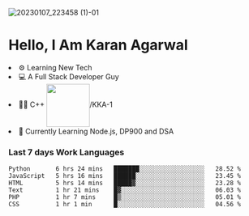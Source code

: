 ![20230107_223458 (1)-01](https://user-images.githubusercontent.com/85556603/212357966-4002f7aa-471b-4b3c-923d-f2b0d543cad5.jpeg)


<h1>Hello, I Am Karan Agarwal</h1>
<li>⚙ Learning New Tech</li>
<li>💻 A Full Stack Developer Guy</li>
<li>👨‍💻 C++ <img align="center" width="85" src="https://img.shields.io/badge/-LeetCode-FFA116?style=for-the-badge&logo=LeetCode&logoColor=black"/>/KKA-1</li> 
<li>🙌 Currently Learning Node.js, DP900 and DSA</li>  

<h3>Last 7 days Work Languages </h3> 
 
<!--START_SECTION:waka-->

```text
Python       6 hrs 24 mins   ███████░░░░░░░░░░░░░░░░░░   28.52 %
JavaScript   5 hrs 16 mins   ██████░░░░░░░░░░░░░░░░░░░   23.45 %
HTML         5 hrs 14 mins   █████▓░░░░░░░░░░░░░░░░░░░   23.28 %
Text         1 hr 21 mins    █▓░░░░░░░░░░░░░░░░░░░░░░░   06.03 %
PHP          1 hr 7 mins     █▒░░░░░░░░░░░░░░░░░░░░░░░   05.01 %
CSS          1 hr 1 min      █░░░░░░░░░░░░░░░░░░░░░░░░   04.56 %
```

<!--END_SECTION:waka-->
